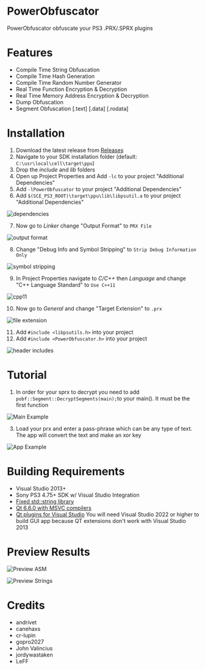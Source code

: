 # PowerObfuscator
PowerObfuscator obfuscate your PS3 .PRX/.SPRX plugins

# Features
- Compile Time String Obfuscation
- Compile Time Hash Generation
- Compile Time Random Number Generator
- Real Time Function Encryption & Decryption
- Real Time Memory Address Encryption & Decryption
- Dump Obfuscation
- Segment Obfuscation [.text] [.data] [.rodata] 

# Installation
1. Download the latest release from [Releases](https://github.com/TheRouletteBoi/PowerObfuscator/releases)
2. Navigate to your SDK installation folder (default: `C:\usr\local\cell\target\ppu`)
3. Drop the *include* and *lib* folders
4. Open up Project Properties and Add `-lc` to your project "Additional Dependencies"
5. Add `-lPowerObfuscator` to your project "Additional Dependencies"
6. Add `$(SCE_PS3_ROOT)\target\ppu\lib\libpsutil.a` to your project "Additional Dependencies"

![dependencies](https://github.com/TheRouletteBoi/PowerObfuscator/blob/master/Assets/Screenshots/dependencies.png)

7. Now go to *Linker* change "Output Format" to `PRX File`

![output format](https://github.com/TheRouletteBoi/PowerObfuscator/blob/master/Assets/Screenshots/outputformat.png)

8. Change "Debug Info and Symbol Stripping" to `Strip Debug Information Only`

![symbol stripping](https://github.com/TheRouletteBoi/PowerObfuscator/blob/master/Assets/Screenshots/symbolstripping.png)

9. In Project Properties navigate to *C/C++* then *Language* and change "C++ Language Standard" to `Use C++11`

![cpp11](https://github.com/TheRouletteBoi/PowerObfuscator/blob/master/Assets/Screenshots/cpp11.png)

10. Now go to *General* and change "Target Extension" to `.prx`

![file extension](https://github.com/TheRouletteBoi/PowerObfuscator/blob/master/Assets/Screenshots/fileextension.png)

11. Add `#include <libpsutils.h>` into your project
12. Add `#include <PowerObfuscator.h>` into your project

![header includes](https://github.com/TheRouletteBoi/PowerObfuscator/blob/master/Assets/Screenshots/headerincludes.png)


# Tutorial
1. In order for your sprx to decrypt you need to add `pobf::Segment::DecryptSegments(main);`to your main(). It must be the first function 

![Main Example](https://github.com/TheRouletteBoi/PowerObfuscator/blob/master/Assets/Screenshots/code_example_main.png)

3. Load your prx and enter a pass-phrase which can be any type of text. The app will convert the text and make an xor key

![App Example](https://github.com/TheRouletteBoi/PowerObfuscator/blob/master/Assets/Screenshots/example_app.png)

 
# Building Requirements
- Visual Studio 2013+
- Sony PS3 4.75+ SDK w/ Visual Studio Integration
- [Fixed std::string library](https://github.com/skiff/libpsutil/releases)
- [Qt 6.6.0 with MSVC compilers](https://www.qt.io/download-qt-installer)
- [Qt plugins for Visual Studio](https://www.youtube.com/watch?v=rH2Kq2BIGVs) You will need Visual Studio 2022 or higher to build GUI app because QT extensions don't work with Visual Studio 2013 

# Preview Results

![Preview ASM](https://github.com/TheRouletteBoi/PowerObfuscator/blob/master/Assets/Screenshots/preview_asm_code.png)

![Preview Strings](https://github.com/TheRouletteBoi/PowerObfuscator/blob/master/Assets/Screenshots/preview_string_code.png)


# Credits
- andrivet
- canehaxs
- cr-lupin
- gopro2027
- John Valincius
- jordywastaken
- LeFF
